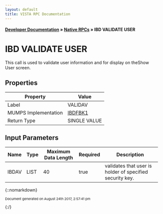 ```yaml
---
layout: default
title: VISTA RPC Documentation
---
```


#### [Developer Documentation](../index) &#187; [Native RPCs](TableOfContents) &#187; IBD VALIDATE USER<br/>
# IBD VALIDATE USER

This call is used to validate user information and for display on theShow User screen.

## Properties

Property | Value
--- | ---
Label | VALIDAV
MUMPS Implementation | [IBDFBK1](http://code.osehra.org/dox/Routine_IBDFBK1_source.html)
Return Type | SINGLE VALUE


## Input Parameters

Name | Type | Maximum Data Length | Required | Description
--- | --- | --- | --- | ---
IBDAV | LIST | 40 | true | validates that user is holder of specified security key.



{::nomarkdown} <br/><p style="font-size: 11px">Document generated on August 24th 2017, 2:57:41 pm</p>{:/}
